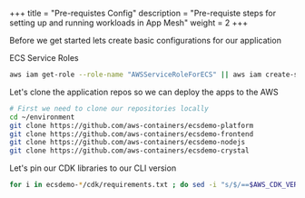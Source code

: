 +++
title = "Pre-requistes Config"
description = "Pre-requiste steps for setting up and running workloads in App Mesh"
weight = 2
+++

Before we get started lets create basic configurations for our application

ECS Service Roles
```bash
aws iam get-role --role-name "AWSServiceRoleForECS" || aws iam create-service-linked-role --aws-service-name "ecs.amazonaws.com"
```

Let's clone the application repos so we can deploy the apps to the AWS

```bash
# First we need to clone our repositories locally
cd ~/environment
git clone https://github.com/aws-containers/ecsdemo-platform
git clone https://github.com/aws-containers/ecsdemo-frontend
git clone https://github.com/aws-containers/ecsdemo-nodejs
git clone https://github.com/aws-containers/ecsdemo-crystal
```

Let's pin our CDK libraries to our CLI version

```bash
for i in ecsdemo-*/cdk/requirements.txt ; do sed -i "s/$/==$AWS_CDK_VERSION/g" $i ; done
```
